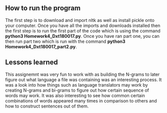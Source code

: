 ## How to run the program

The first step is to download and import nltk as well as install pickle onto your computer. Once you have all the imports and downloads installed then the
first step is to run the first part of the code which is using the command **python3 Homework4_Dxt180017.py**. Once you have ran part one, you can then run part two 
which is run with the command **python3 Homework4_Dxt180017_part2.py**.

## Lessons learned

This assignemnt was very fun to work with as building the N-grams to later figure out what language a file was containing was an interesting process. 
It was a look into how things such as language translators may work by creating N-grams and bi-grams to figure out how certain sequence of words may work. It 
was also interesting to see how common certain combinations of words appeared many times in comparison to others and how to construct sentences out of them.
